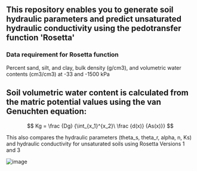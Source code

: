 ## This repository enables you to generate soil  hydraulic parameters and predict unsaturated hydraulic conductivity using the pedotransfer function 'Rosetta'

### Data requirement for Rosetta function
Percent sand, silt, and clay, bulk density (g/cm3), and volumetric water contents (cm3/cm3) at -33 and -1500 kPa

## Soil volumetric water content is calculated from the matric potential values using the van Genuchten equation:
$$
Kg = \frac {Dg} {\int_{x_1}^{x_2}\ \frac {d(x)} {As(x)}}
$$

This also compares the hydraulic parameters (theta_s, theta_r, alpha, n, Ks) and hydraulic conductivity for unsaturated soils using Rosetta Versions 1 and 3


![image](https://github.com/MarkBarbadillo/Rosetta-Soilhydraulicconductivity/assets/157748709/3b781a05-5abf-4ba0-9782-230f65226561)
